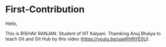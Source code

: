 # First-Contribution
Hello,

This is RISHAV RANJAN.
Student of IIIT Kalyani.
Thamking Anuj Bhaiya to teach Git and Git Hub by this video (https://youtu.be/uaeKhfhYE0U).
